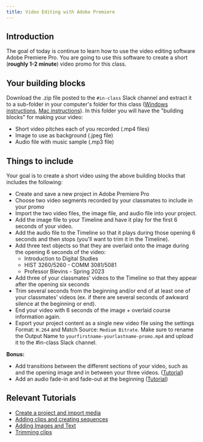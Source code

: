 ```yaml
---
title: Video Editing with Adobe Premiere
---
```


## Introduction

The goal of today is continue to learn how to use the video editing software Adobe Premiere Pro. You are going to use this software to create a short (**roughly 1-2 minute**) video promo for this class.

## Your building blocks

Download the .zip file posted to the `#in-class` Slack channel and extract it to a sub-folder in your computer's folder for this class ([Windows instructions](https://support.microsoft.com/en-us/windows/zip-and-unzip-files-f6dde0a7-0fec-8294-e1d3-703ed85e7ebc#:~:text=Open%20File%20Explorer%20and%20find,folder%20to%20a%20new%20location.), [Mac instructions](https://support.apple.com/guide/mac-help/zip-and-unzip-files-and-folders-on-mac-mchlp2528/mac#:~:text=unzip%20(expand)%20a%20compressed%20item)). In this folder you will have the "building blocks" for making your video:

- Short video pitches each of you recorded (.mp4 files)
- Image to use as background (.jpeg file)
- Audio file with music sample (.mp3 file)

## Things to include

Your goal is to create a short video using the above building blocks that includes the following:

- Create and save a new project in Adobe Premiere Pro
- Choose two video segments recorded by your classmates to include in your promo 
- Import the two video files, the image file, and audio file into your project.
- Add the image file to your Timeline and have it play for the first 6 seconds of your video.
- Add the audio file to the Timeline so that it plays during those opening 6 seconds and then stops (you'll want to trim it in the Timeline).
- Add three text objects so that they are overlaid onto the image during the opening 6 seconds of the video:
  - Introduction to Digital Studies
  - HIST 3260/5260 - COMM 3081/5081
  - Professor Blevins - Spring 2023
- Add three of your classmates' videos to the Timeline so that they appear after the opening six seconds
- Trim several seconds from the beginning and/or end of at least one of your classmates' videos (ex. if there are several seconds of awkward silence at the beginning or end).
- End your video with 6 seconds of the image + overlaid course information again.
- Export your project content as a single new video file using the settings Format: `H.264` and Match Source: `Medium Bitrate`. Make sure to rename the Output Name to `yourfirstname-yourlastname-promo.mp4` and upload it to the #in-class Slack channel.

**Bonus:**

- Add transitions between the different sections of your video, such as and the opening image and in between your three videos. ([Tutorial](https://helpx.adobe.com/premiere-pro/using/transition-overview-applying-transitions.html))
- Add an audio fade-in and fade-out at the beginning ([Tutorial](https://helpx.adobe.com/premiere-pro/using/audio-transitions.html))

## Relevant Tutorials

- [Create a project and import media](https://helpx.adobe.com/premiere-pro/how-to/create-project-import-media.html)
- [Adding clips and creating sequences](https://helpx.adobe.com/premiere-pro/how-to/create-edit-sequence.html)
- [Adding Images and Text](https://helpx.adobe.com/premiere-pro/how-to/add-image-text-adjust-size.html)
- [Trimming clips](https://helpx.adobe.com/premiere-pro/how-to/trim-video-clips.html)